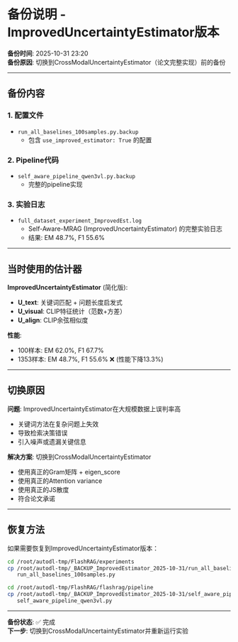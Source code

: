 # 备份说明 - ImprovedUncertaintyEstimator版本

**备份时间**: 2025-10-31 23:20  
**备份原因**: 切换到CrossModalUncertaintyEstimator（论文完整实现）前的备份  

---

## 备份内容

### 1. 配置文件
- `run_all_baselines_100samples.py.backup`
  - 包含 `use_improved_estimator: True` 的配置

### 2. Pipeline代码
- `self_aware_pipeline_qwen3vl.py.backup`
  - 完整的pipeline实现

### 3. 实验日志
- `full_dataset_experiment_ImprovedEst.log`
  - Self-Aware-MRAG (ImprovedUncertaintyEstimator) 的完整实验日志
  - 结果: EM 48.7%, F1 55.6%

---

## 当时使用的估计器

**ImprovedUncertaintyEstimator** (简化版):
- **U_text**: 关键词匹配 + 问题长度启发式
- **U_visual**: CLIP特征统计（范数+方差）
- **U_align**: CLIP余弦相似度

**性能**:
- 100样本: EM 62.0%, F1 67.7%
- 1353样本: EM 48.7%, F1 55.6% ❌ (性能下降13.3%)

---

## 切换原因

**问题**: ImprovedUncertaintyEstimator在大规模数据上误判率高
- 关键词方法在复杂问题上失效
- 导致检索决策错误
- 引入噪声或遗漏关键信息

**解决方案**: 切换到CrossModalUncertaintyEstimator
- 使用真正的Gram矩阵 + eigen_score
- 使用真正的Attention variance
- 使用真正的JS散度
- 符合论文承诺

---

## 恢复方法

如果需要恢复到ImprovedUncertaintyEstimator版本：

```bash
cd /root/autodl-tmp/FlashRAG/experiments
cp /root/autodl-tmp/_BACKUP_ImprovedEstimator_2025-10-31/run_all_baselines_100samples.py.backup \
   run_all_baselines_100samples.py

cd /root/autodl-tmp/FlashRAG/flashrag/pipeline
cp /root/autodl-tmp/_BACKUP_ImprovedEstimator_2025-10-31/self_aware_pipeline_qwen3vl.py.backup \
   self_aware_pipeline_qwen3vl.py
```

---

**备份状态**: ✅ 完成  
**下一步**: 切换到CrossModalUncertaintyEstimator并重新运行实验

